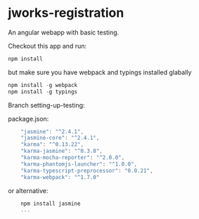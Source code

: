 # jworks-registration
An angular webapp with basic testing.

Checkout this app and run:

```javascript
npm install
```

but make sure you have webpack and typings installed glabally

```javascript
npm install -g webpack  
npm install -g typings
```


Branch setting-up-testing:

package.json:

```javascript
    "jasmine": "^2.4.1",
    "jasmine-core": "^2.4.1",
    "karma": "^0.13.22",
    "karma-jasmine": "^0.3.8",
    "karma-mocha-reporter": "^2.0.0",
    "karma-phantomjs-launcher": "^1.0.0",
    "karma-typescript-preprocessor": "0.0.21",
    "karma-webpack": "^1.7.0"
```

or alternative:
```javascript
    npm install jasmine
    ...
```
